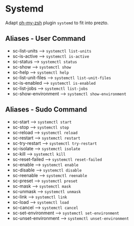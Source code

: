 Systemd
=======

Adapt [oh-my-zsh][1] plugin `systemd` to fit into prezto.

Aliases - User Command
-----------------------
  - sc-list-units       -->  `systemctl list-units`
  - sc-is-active        -->  `systemctl is-active`
  - sc-status           -->  `systemctl status`
  - sc-show             -->  `systemctl show`
  - sc-help             -->  `systemctl help`
  - sc-list-unit-files  -->  `systemctl list-unit-files`
  - sc-is-enabled       -->  `systemctl is-enabled`
  - sc-list-jobs        -->  `systemctl list-jobs`
  - sc-show-environment -->  `systemctl show-environment`


Aliases - Sudo Command
----------------------
  - sc-start --> `systemctl start`
  - sc-stop --> `systemctl stop`
  - sc-reload --> `systemctl reload`
  - sc-restart --> `systemctl restart`
  - sc-try-restart --> `systemctl try-restart`
  - sc-isolate --> `systemctl isolate`
  - sc-kill --> `systemctl kill`
  - sc-reset-failed --> `systemctl reset-failed`
  - sc-enable --> `systemctl enable`
  - sc-disable --> `systemctl disable`
  - sc-reenable --> `systemctl reenable`
  - sc-preset --> `systemctl preset `
  - sc-mask --> `systemctl mask`
  - sc-unmask --> `systemctl unmask `
  - sc-link --> `systemctl link`
  - sc-load --> `systemctl load`
  - sc-cancel --> `systemctl cancel`
  - sc-set-environment --> `systemctl set-environment`
  - sc-unset-environment --> `systemctl unset-environment`

[1]: https://github.com/robbyrussell/oh-my-zsh 
